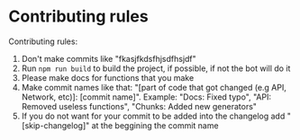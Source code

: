 # Contributing rules

Contributing rules:

1. Don't make commits like "fkasjfkdsfhjsdfhsjdf"
2. Run `npm run build` to build the project, if possible, if not the bot will do it
3. Please make docs for functions that you make
4. Make commit names like that: "[part of code that got changed (e.g API, Network, etc)]: [commit name]". Example: "Docs: Fixed typo", "API: Removed useless functions", "Chunks: Added new generators"
5. If you do not want for your commit to be added into the changelog add "[skip-changelog]" at the beggining the commit name
